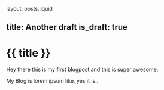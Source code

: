 layout: posts.liquid

title: Another draft
is_draft: true
---
# {{ title }}

Hey there this is my first blogpost and this is super awesome.

My Blog is lorem ipsum like, yes it is..
